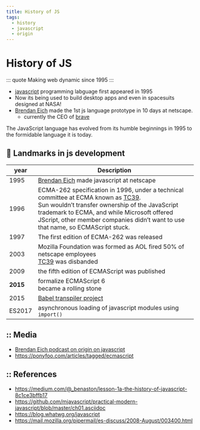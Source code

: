 ```yaml
---
title: History of JS
tags:
  - history
  - javascript
  - origin
---
```


# History of JS

<TagLinks />

::: quote
Making web dynamic since 1995
:::

- [javascript](https://en.wikipedia.org/wiki/JavaScript) programming labguage first appeared in 1995
- Now its being used to build desktop apps and even in spacesuits designed at NASA!
- [Brendan Eich] made the 1st js language prototype in 10 days at netscape.
  - currently the CEO of [brave](<https://en.wikipedia.org/wiki/Brave_(web_browser)>)

The JavaScript language has evolved from its humble beginnings in 1995 to the formidable language it is today.

## :bicyclist: Landmarks in js development

| year     | Description                                                                                                                                                                                                                                                                   |
| -------- | ----------------------------------------------------------------------------------------------------------------------------------------------------------------------------------------------------------------------------------------------------------------------------- |
| 1995     | [Brendan Eich] made javascript at netscape                                                                                                                                                                                                                                    |
| 1996     | ECMA-262 specification in 1996, under a technical committee at ECMA known as [TC39]. <br> Sun wouldn’t transfer ownership of the JavaScript trademark to ECMA, and while Microsoft offered JScript, other member companies didn’t want to use that name, so ECMAScript stuck. |
| 1997     | The first edition of ECMA-262 was released                                                                                                                                                                                                                                    |
| 2003     | Mozilla Foundation was formed as AOL fired 50% of netscape employees <br> [TC39] was disbanded                                                                                                                                                                                |
| 2009     | the fifth edition of ECMAScript was published                                                                                                                                                                                                                                 |
| **2015** | formalize ECMAScript 6 <br> became a rolling stone                                                                                                                                                                                                                            |
| 2015     | [Babel transpiler project](https://github.com/babel/babel/releases/tag/v1.7.7)                                                                                                                                                                                                |
| ES2017   | asynchronous loading of javascript modules using `import()`                                                                                                                                                                                                                   |

## :: Media

- [Brendan Eich podcast on origin on javascript](https://devchat.tv/js-jabber/124-jsj-the-origin-of-javascript-with-brendan-eich/)
- https://ponyfoo.com/articles/tagged/ecmascript

[brendan eich]: https://en.wikipedia.org/wiki/Brendan_Eich
[tc39]: https://github.com/tc39

## :: References

- https://medium.com/@_benaston/lesson-1a-the-history-of-javascript-8c1ce3bffb17
- https://github.com/mjavascript/practical-modern-javascript/blob/master/ch01.asciidoc
- https://blog.whatwg.org/javascript
- https://mail.mozilla.org/pipermail/es-discuss/2008-August/003400.html

<Footer />
